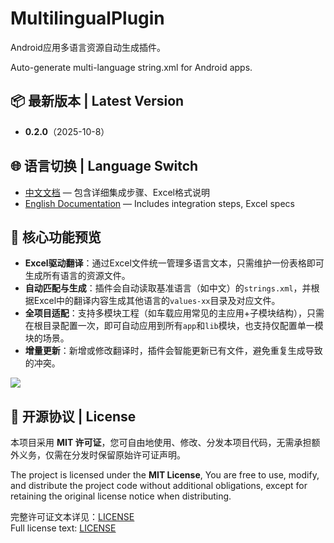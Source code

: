 # MultilingualPlugin
Android应用多语言资源自动生成插件。

Auto-generate multi-language string.xml for Android apps.

## 📦 最新版本 | Latest Version
- **0.2.0**（2025-10-8）

## 🌐 语言切换 | Language Switch
- [中文文档](zh/README.md) — 包含详细集成步骤、Excel格式说明
- [English Documentation](en/README.md) — Includes integration steps, Excel specs

## 📌 核心功能预览
-   **Excel驱动翻译**：通过Excel文件统一管理多语言文本，只需维护一份表格即可生成所有语言的资源文件。
-   **自动匹配与生成**：插件会自动读取基准语言（如中文）的`strings.xml`，并根据Excel中的翻译内容生成其他语言的`values-xx`目录及对应文件。
-   **全项目适配**：支持多模块工程（如车载应用常见的主应用+子模块结构），只需在根目录配置一次，即可自动应用到所有`app`和`lib`模块，也支持仅配置单一模块的场景。
-   **增量更新**：新增或修改翻译时，插件会智能更新已有文件，避免重复生成导致的冲突。

![](https://p0-xtjj-private.juejin.cn/tos-cn-i-73owjymdk6/04ea73d878014badac723edeeb1d99fb~tplv-73owjymdk6-jj-mark-v1:0:0:0:0:5o6Y6YeR5oqA5pyv56S-5Yy6IEAg5p6X5qCpbGluaw==:q75.awebp?policy=eyJ2bSI6MywidWlkIjoiODcwNDY4OTM5NDM0MDM5In0%3D&rk3s=f64ab15b&x-orig-authkey=f32326d3454f2ac7e96d3d06cdbb035152127018&x-orig-expires=1760119547&x-orig-sign=JYOQmHuW0tGV1Plw%2Bch0BsAIyfg%3D)

## 📄 开源协议 | License
本项目采用 **MIT 许可证**，您可自由地使用、修改、分发本项目代码，无需承担额外义务，仅需在分发时保留原始许可证声明。

The project is licensed under the **MIT License**, You are free to use, modify, and distribute the project code without additional obligations, except for retaining the original license notice when distributing.

完整许可证文本详见：[LICENSE](LICENSE)  
Full license text: [LICENSE](LICENSE)